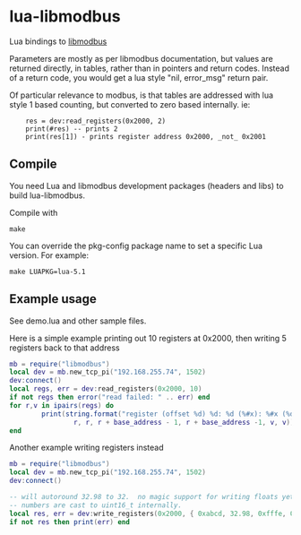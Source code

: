 lua-libmodbus
=============

Lua bindings to [libmodbus](http://www.libmodbus.org/)

Parameters are mostly as per libmodbus documentation, but values are returned
directly, in tables, rather than in pointers and return codes.  Instead of
a return code, you would get a lua style "nil, error_msg" return pair.

Of particular relevance to modbus, is that tables are addressed with lua
style 1 based counting, but converted to zero based internally.  ie:

```
	res = dev:read_registers(0x2000, 2)
	print(#res) -- prints 2
	print(res[1]) - prints register address 0x2000, _not_ 0x2001
```

Compile
-------
You need Lua and libmodbus development packages (headers and libs) to
build lua-libmodbus.

Compile with

    make

You can override the pkg-config package name to set a specific Lua version.
For example:

    make LUAPKG=lua-5.1

Example usage
-------------

See demo.lua and other sample files.

Here is a simple example printing out 10 registers at 0x2000,
then writing 5 registers back to that address

```Lua
mb = require("libmodbus")
local dev = mb.new_tcp_pi("192.168.255.74", 1502)
dev:connect()
local regs, err = dev:read_registers(0x2000, 10)
if not regs then error("read failed: " .. err) end
for r,v in ipairs(regs) do
        print(string.format("register (offset %d) %d: %d (%#x): %#x (%d)",
                r, r, r + base_address - 1, r + base_address -1, v, v))
end
```

Another example writing registers instead

```Lua
mb = require("libmodbus")
local dev = mb.new_tcp_pi("192.168.255.74", 1502)
dev:connect()

-- will autoround 32.98 to 32.  no magic support for writing floats yet :|
-- numbers are cast to uint16_t internally.
local res, err = dev:write_registers(0x2000, { 0xabcd, 32.98, 0xfffe, 0xabcd, -1 })
if not res then print(err) end
```

